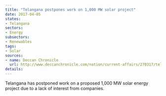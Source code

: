 ```yaml
---
title: "Telangana postpones work on 1,000 MW solar project"
date: 2017-04-05
states:
- Telangana
sectors:
- Energy
subsectors:
- Renewables
tags:
- Solar
sources:
- name: Deccan Chronicle
  url: http://www.deccanchronicle.com/nation/current-affairs/270317/telangana-shelves-1000-megawatt-renewable-energy-project-in-mahbubnagar.html
details:
---
```


Telangana has postponed work on a proposed 1,000 MW solar energy project due to a lack of interest from companies.
